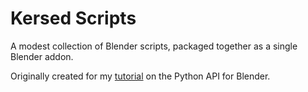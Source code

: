 # Kersed Scripts
A modest collection of Blender scripts, packaged together as a single Blender addon.

Originally created for my [tutorial](https://kersed.net/posts/python-for-blender/) on the Python API for Blender. 
